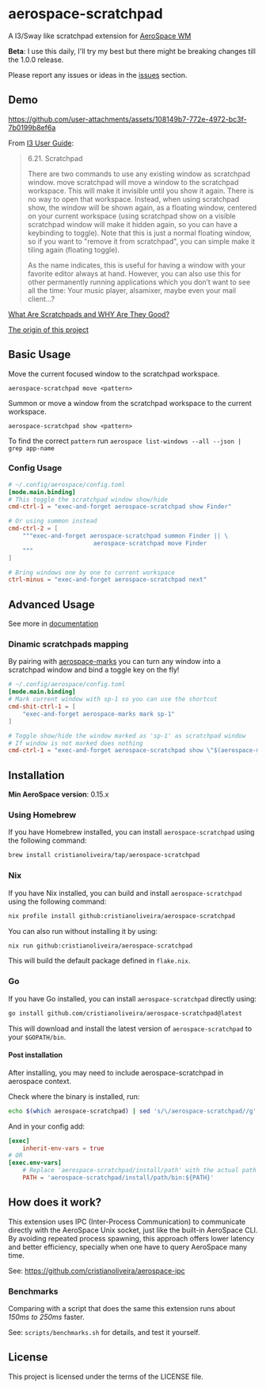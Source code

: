 # aerospace-scratchpad

A I3/Sway like scratchpad extension for [AeroSpace WM](https://github.com/nikitabobko/AeroSpace)

**Beta**: I use this daily, I'll try my best but there might be breaking changes till the 1.0.0 release. 

Please report any issues or ideas in the [issues](https://github.com/cristianoliveira/aerospace-scratchpad/issues) section.

## Demo

https://github.com/user-attachments/assets/108149b7-772e-4972-bc3f-7b0199b8ef6a

From [I3 User Guide](https://i3wm.org/docs/userguide.html#_scratchpad):
> 6.21. Scratchpad
> 
> There are two commands to use any existing window as scratchpad window. move scratchpad will move a window to the scratchpad workspace. This will make it invisible until you show it again. There is no way to open that workspace. Instead, when using scratchpad show, the window will be shown again, as a floating window, centered on your current workspace (using scratchpad show on a visible scratchpad window will make it hidden again, so you can have a keybinding to toggle). Note that this is just a normal floating window, so if you want to "remove it from scratchpad", you can simple make it tiling again (floating toggle).
>
> As the name indicates, this is useful for having a window with your favorite editor always at hand. However, you can also use this for other permanently running applications which you don’t want to see all the time: Your music player, alsamixer, maybe even your mail client…?

[What Are Scratchpads and WHY Are They Good?](https://youtu.be/72ccdlOWe20?si=tyYhdW6_BRJSCSHr)

[The origin of this project](https://github.com/nikitabobko/AeroSpace/issues/272)

## Basic Usage

Move the current focused window to the scratchpad workspace.
```text
aerospace-scratchpad move <pattern>
```
Summon or move a window from the scratchpad workspace to the current workspace.
```text
aerospace-scratchpad show <pattern>
```

To find the correct `pattern` run `aerospace list-windows --all --json | grep app-name`

### Config Usage

```toml
# ~/.config/aerospace/config.toml
[mode.main.binding] 
# This toggle the scratchpad window show/hide
cmd-ctrl-1 = "exec-and-forget aerospace-scratchpad show Finder"

# Or using summon instead
cmd-ctrl-2 = [
    """exec-and-forget aerospace-scratchpad summon Finder || \
                        aerospace-scratchpad move Finder
    """
]

# Bring windows one by one to current workspace
ctrl-minus = "exec-and-forget aerospace-scratchpad next"
```

## Advanced Usage

See more in [documentation](docs/)

### Dinamic scratchpads mapping

By pairing with [aerospace-marks](https://github.com/cristianoliveira/aerospace-marks) you 
can turn any window into a scratchpad window and bind a toggle key on the fly!

```toml
# ~/.config/aerospace/config.toml
[mode.main.binding]
# Mark current window with sp-1 so you can use the shortcut
cmd-shit-ctrl-1 = [
    "exec-and-forget aerospace-marks mark sp-1"
]

# Toggle show/hide the window marked as 'sp-1' as scratchpad window
# If window is not marked does nothing
cmd-ctrl-1 = "exec-and-forget aerospace-scratchpad show \"$(aerospace-marks get sp-1 -a)\""
```

## Installation

**Min AeroSpace version**: 0.15.x

### Using Homebrew

If you have Homebrew installed, you can install `aerospace-scratchpad` using the following command:

```bash
brew install cristianoliveira/tap/aerospace-scratchpad
```

### Nix

If you have Nix installed, you can build and install `aerospace-scratchpad` using the following command:

```bash
nix profile install github:cristianoliveira/aerospace-scratchpad
```

You can also run without installing it by using:

```bash
nix run github:cristianoliveira/aerospace-scratchpad
```

This will build the default package defined in `flake.nix`.

### Go

If you have Go installed, you can install `aerospace-scratchpad` directly using:

```bash
go install github.com/cristianoliveira/aerospace-scratchpad@latest
```

This will download and install the latest version of `aerospace-scratchpad` to your `$GOPATH/bin`.

#### Post installation

After installing, you may need to include aerospace-scratchpad in aerospace context.

Check where the binary is installed, run:
```bash
echo $(which aerospace-scratchpad) | sed 's/\/aerospace-scratchpad//g'
```

And in your config add:
```toml
[exec]
    inherit-env-vars = true
# OR
[exec.env-vars]
    # Replace 'aerospace-scratchpad/install/path' with the actual path from the command above
    PATH = 'aerospace-scratchpad/install/path/bin:${PATH}'
```
## How does it work?

This extension uses IPC (Inter-Process Communication) to communicate directly with the AeroSpace Unix socket, just like the built-in AeroSpace CLI. By avoiding repeated process spawning, this approach offers lower latency and better efficiency, specially when one have to query AeroSpace many time.

See: https://github.com/cristianoliveira/aerospace-ipc

### Benchmarks

Comparing with a script that does the same this extension runs about *150ms to 250ms* faster.

See: `scripts/benchmarks.sh` for details, and test it yourself.

## License

This project is licensed under the terms of the LICENSE file.
